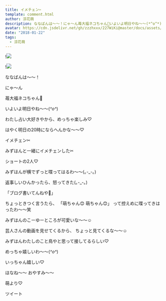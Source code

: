 ```yaml
---
title: イメチェン✂︎
template: comment.html
author: 涼花萌
description: ななばんは〜〜！にゃ〜ん苺大福ネコちゃん🍓いよいよ明日やね〜〜(*^o^*)わたし占い大好きやから、めっちゃ楽しみ♡はやく明日の20時にならへんかな...
avatar: https://cdn.jsdelivr.net/gh/zzzhxxx/227WiKi@master/docs/assets/photo/avatar/moe.jpg
date: "2018-01-22"
tags:
  - 涼花萌
---
```


!![](https://cdn.jsdelivr.net/gh/227WiKi/227WiKi-image@master/blog-image/moe-2018-01-22_1.jpg)

!![](https://cdn.jsdelivr.net/gh/227WiKi/227WiKi-image@master/blog-image/moe-2018-01-22_2.jpg)






ななばんは〜〜！






にゃ〜ん






苺大福ネコちゃん🍓









いよいよ明日やね〜〜(*^o^*)





わたし占い大好きやから、めっちゃ楽しみ♡


はやく明日の20時にならへんかな〜〜♡










イメチェン✂︎






みずはんと一緒にイメチェンした✂︎




ショートの2人♡










みずはんが横でずっと喋ってはるわ〜〜(｡-_-｡)





返事しいひんかったら、怒ってきた(｡-_-｡)





「ブログ書いてんねや👿」





ちょっときつく言うたら、
「萌ちゃん😊 萌ちゃん😊」
って控えめに喋ってきはったわ〜〜笑




みずはんのこーゆーところが可愛いな〜〜☺️





芸人さんの動画を見せてくるから、
ちょっと見てくるな〜〜☺️





みずはんわたしのこと鳥やと思って接してるらしい♡

めっちゃ嬉しいわ〜〜(*^o^*)


いっちゃん嬉しい♡








ほなね〜〜
おやすみ〜〜



萌より♡


ツイート



